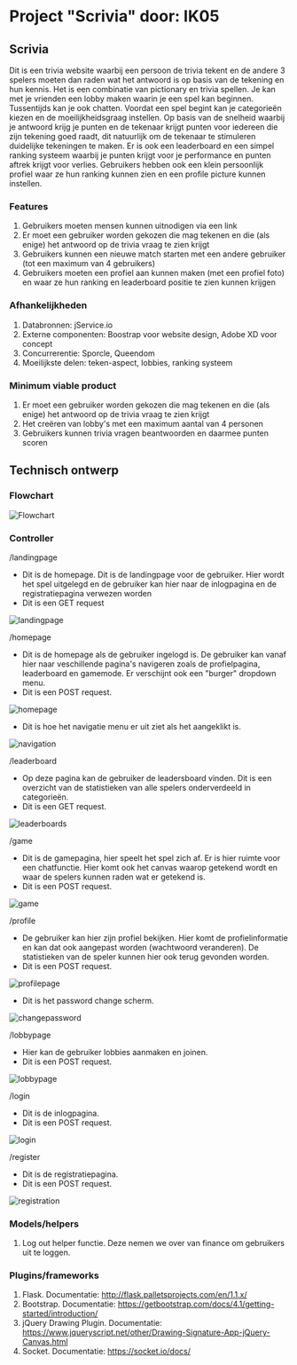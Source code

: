 # Project "Scrivia" door: IK05

## Scrivia 

Dit is een trivia website waarbij een persoon de trivia tekent en de andere 3 spelers moeten dan raden wat het antwoord is op basis van de tekening en hun kennis. Het is een combinatie van pictionary en trivia spellen. Je kan met je vrienden een lobby maken waarin je een spel kan beginnen. Tussentijds kan je ook chatten. Voordat een spel begint kan je categorieën kiezen en de moeilijkheidsgraag instellen. Op basis van de snelheid waarbij je antwoord krijg je punten en de tekenaar krijgt punten voor iedereen die zijn tekening goed raadt, dit natuurlijk om de tekenaar te stimuleren duidelijke tekeningen te maken. Er is ook een leaderboard en een simpel ranking systeem waarbij je punten krijgt voor je performance en punten aftrek krijgt voor verlies. Gebruikers hebben ook een klein persoonlijk profiel waar ze hun ranking kunnen zien en een profile picture kunnen instellen. 

### Features 

1. Gebruikers moeten mensen kunnen uitnodigen via een link
2. Er moet een gebruiker worden gekozen die mag tekenen en die (als enige) het antwoord op de trivia vraag te zien krijgt
3. Gebruikers kunnen een nieuwe match starten met een andere gebruiker (tot een maximum van 4 gebruikers)
4. Gebruikers moeten een profiel aan kunnen maken (met een profiel foto) en waar ze hun ranking en leaderboard positie te zien kunnen krijgen

### Afhankelijkheden  

1. Databronnen: jService.io
2. Externe componenten: Boostrap voor website design, Adobe XD voor concept
3. Concurrerentie: Sporcle, Queendom
4. Moeilijkste delen: teken-aspect, lobbies, ranking systeem

### Minimum viable product

1. Er moet een gebruiker worden gekozen die mag tekenen en die (als enige) het antwoord op de trivia vraag te zien krijgt
2. Het creëren van lobby's met een maximum aantal van 4 personen
3. Gebruikers kunnen trivia vragen beantwoorden en daarmee punten scoren

## Technisch ontwerp

### Flowchart
![Flowchart](https://i.ibb.co/FnffKBb/Wireframe-Flowchart.png)

### Controller

/landingpage
* Dit is de homepage. Dit is de landingpage voor de gebruiker. Hier wordt het spel uitgelegd en de gebruiker kan hier naar de inlogpagina en de registratiepagina verwezen worden
* Dit is een GET request

![landingpage](https://i.ibb.co/R0p3SFB/Home-page-1.png)

/homepage
* Dit is de homepage als de gebruiker ingelogd is. De gebruiker kan vanaf hier naar veschillende pagina's navigeren zoals de profielpagina, leaderboard en gamemode. Er verschijnt ook een "burger" dropdown menu.
* Dit is een POST request.

![homepage](https://i.ibb.co/YkWfVdb/Home-page-logged-in.png)
* Dit is hoe het navigatie menu er uit ziet als het aangeklikt is.

![navigation](https://i.ibb.co/t4HSqB4/Nav-system.png)

/leaderboard
* Op deze pagina kan de gebruiker de leadersboard vinden. Dit is een overzicht van de statistieken van alle spelers onderverdeeld in categorieën.
* Dit is een GET request.

![leaderboards](https://i.ibb.co/GxgF5z8/Leaderboard-Page.png)

/game
* Dit is de gamepagina, hier speelt het spel zich af. Er is hier ruimte voor een chatfunctie. Hier komt ook het canvas waarop getekend wordt en waar de spelers kunnen raden wat er getekend is. 
* Dit is een POST request.

![game](https://i.ibb.co/DzqmkxQ/Game-page-1.png)

/profile
* De gebruiker kan hier zijn profiel bekijken. Hier komt de profielinformatie en kan dat ook aangepast worden (wachtwoord veranderen). De statistieken van de speler kunnen hier ook terug gevonden worden.
* Dit is een POST request.

![profilepage](https://i.ibb.co/n6wsVtt/Profile-Page.png)
* Dit is het password change scherm.

![changepassword](https://i.ibb.co/1qPMpjK/Change-Password.png)

/lobbypage
* Hier kan de gebruiker lobbies aanmaken en joinen.
* Dit is een POST request.

![lobbypage](https://i.ibb.co/Rpq88hB/Game-page-1.png)

/login
* Dit is de inlogpagina.
* Dit is een POST request.

![login](https://i.ibb.co/syqVdQp/Login-page.png)

/register
* Dit is de registratiepagina.
* Dit is een POST request.

![registration](https://i.ibb.co/FswX08c/Register-Page-1.png)

### Models/helpers

1. Log out helper functie. Deze nemen we over van finance om gebruikers uit te loggen.

### Plugins/frameworks

1. Flask. Documentatie: http://flask.palletsprojects.com/en/1.1.x/
2. Bootstrap. Documentatie:
https://getbootstrap.com/docs/4.1/getting-started/introduction/
3. jQuery Drawing Plugin. Documentatie: https://www.jqueryscript.net/other/Drawing-Signature-App-jQuery-Canvas.html
4. Socket. Documentatie: 
https://socket.io/docs/






















